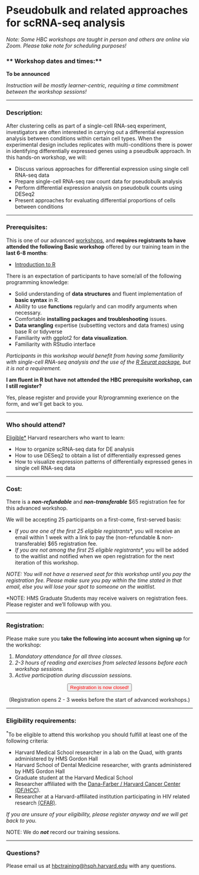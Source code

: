 # Pseudobulk and related approaches for scRNA-seq analysis

<!-- OLD: # Differential expression of single cell RNA-seq workshop -->

*Note: Some HBC workshops are taught in person and others are online via Zoom. Please take note for scheduling purposes!*
<!-- *Note: In 2024, some workshops will be taught in person and others will be online via Zoom.* -->


### ** Workshop dates and times:**
**To be announced**
<!-- **IN-PERSON (Longwood Medical Area):** 

**Friday, April 4, 2025**: 9:30 AM - 12 PM

**Tuesday, April 8, 2025**: 9:30 AM - 12 PM

**Friday April 11, 2025**: 9:30 AM - 12 PM
-->
<!-- NOTE: Workshop dates are subject to change -->

_Instruction will be mostly learner-centric, requiring a time commitment between the workshop sessions!_

---

### **Description:**
After clustering cells as part of a single-cell RNA-seq experiment, investigators are often interested in carrying out a differential expression analysis between conditions within certain cell types. When the experimental design includes replicates with multi-conditions there is power in identifying differentially expressed genes using a pseudbulk approach.  In this hands-on workshop, we will:

- Discuss various approaches for differential expression using single cell RNA-seq data
- Prepare single-cell RNA-seq raw count data for pseudobulk analysis
- Perform differential expression analysis on pseudobulk counts using DESeq2
- Present approaches for evaluating differential proportions of cells between conditions


---

### **Prerequisites:**

This is one of our advanced [workshops](https://hbctraining.github.io/main/training_spring2019.html#advanced-topics-analysis-of-high-throughput-sequencing-ngs-data), and **requires registrants to have attended the following Basic workshop** offered by our training team in the **last 6-8 months**:  

- [Introduction to R](https://hbctraining.github.io/main/registrations/AllFunders_Intro-to-R)

There is an expectation of participants to have some/all of the following programming knowledge:

* Solid understanding of **data structures** and fluent implementation of **basic syntax** in R.
* Ability to use **functions** regularly and can modify arguments when necessary.
* Comfortable **installing packages and troubleshooting** issues.
* **Data wrangling** expertise (subsetting vectors and data frames) using base R or tidyverse
* Familiarity with ggplot2 for **data visualization**.
* Familiarity with RStudio interface

_Participants in this workshop would benefit from having some familiarity with single-cell RNA-seq analysis and the use of the [R Seurat package](https://satijalab.org/seurat/), but it is not a requirement._

**I am fluent in R but have not attended the HBC prerequisite workshop, can I still register?**

Yes, please register and provide your R/programming exerience on the form, and we'll get back to you.

<!--
**AND** please do the following:

- Complete the registration first
- Then email us directly at hbctraining@hsph.harvard.edu with a description of your experience/usage of R. -->

---

### **Who should attend?**

[Eligible*](#eligibility-requirements) Harvard researchers who want to learn: 

- How to organize scRNA-seq data for DE analysis
- How to use DESeq2 to obtain a list of differentially expressed genes
- How to visualize expression patterns of differentially expressed genes in single cell RNA-seq data


---

### **Cost:**

There is a ***non-refundable*** and ***non-transferable*** $65 registration fee for this advanced workshop.

We will be accepting 25 participants on a first-come, first-served basis:

- **If you are one of the first 25 eligible* registrants**, you will receive an email within 1 week with a link to pay the (non-refundable & non-transferable) $65 registration fee. 
- **If you are not among the first 25 eligible* registrants**, you will be added to the waitlist and notified when we open registration for the next iteration of this workshop.

*NOTE: You will not have a reserved seat for this workshop until you pay the registration fee. Please make sure you pay within the time stated in that email, else you will lose your spot to someone on the waitlist.*

*NOTE: HMS Graduate Students may receive waivers on registration fees. Please register and we’ll followup with you.

---

### **Registration:**

Please make sure you **take the following into account when signing up** for the workshop:

1. _Mandatory attendance for all three classes._
2. _2-3 hours of reading and exercises from selected lessons before each workshop sessions._
3. _Active participation during discussion sessions._

<div style="text-align:center">
	 <a><button name="button" style = "color: red" >Registration is now closed!</button></a>
</div>

<div style="text-align:center"> 
	
(Registration opens 2 - 3 weeks before the start of advanced workshops.)
</div> 

<!--
<div style="text-align:center">
	 <a><button name="button" style = "color: blue" onclick="location.href='https://harvard.az1.qualtrics.com/jfe/form/SV_88Qi9mDKwHqz3hA'">Click here to Register!</button></a>
</div>

<div style="text-align:center">
	 (Please check the eligibility requirements below prior to registering)
</div> 
-->

<!-- This content will not appear in the rendered Markdown -->


---

### **Eligibility requirements:**

<sup>*</sup>To be eligible to attend this workshop you should fulfill at least one of the following criteria:

- Harvard Medical School researcher in a lab on the Quad, with grants administered by HMS Gordon Hall
- Harvard School of Dental Medicine researcher, with grants administered by HMS Gordon Hall
- Graduate student at the Harvard Medical School
- Researcher affiliated with the [Dana-Farber / Harvard Cancer Center (DF/HCC](https://www.dfhcc.harvard.edu)).
- Researcher at a Harvard-affiliated institution participating in HIV related research [(CFAR)](https://cfar.globalhealth.harvard.edu/).

*If you are unsure of your eligibility, please register anyway and we will get back to you.*


NOTE: We do ***not*** record our training sessions. 

---

### **Questions?**

Please email us at hbctraining@hsph.harvard.edu with any questions.
